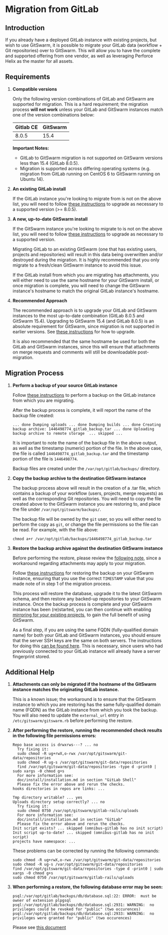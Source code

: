 # Migration from GitLab

## Introduction

If you already have a deployed GitLab instance with existing projects, but wish
to use GitSwarm, it is possible to migrate your GitLab data (workflow + Git
repositories) over to GitSwarm. This will allow you to have the complete and
supported offering from one vendor, as well as leveraging Perforce Helix as the
master for all assets.

## Requirements

1.  **Compatible versions**

    Only the following version combinations of GitLab and GitSwarm are supported
    for migration. This is a hard requirement; the migration process **will
    not work** unless your GitLab and GitSwarm instances match one of the
    version combinations below:

    |Gitlab CE|GitSwarm|
    |---|---|
    |8.0.5|15.4|

    **Important Notes:**
    * GitLab to GitSwarm migration is not supported on GitSwarm versions less
      than 15.4 (GitLab 8.0.5).
    * Migration is supported across differing operating systems (e.g. migration
      from GitLab running on CentOS 6 to GitSwarm running on Ubuntu 14).

1.  **An existing GitLab install**

    If the GitLab instance you're looking to migrate from is not on the above
    list, you will need to follow
    [these instructions](/help/update/README.md) to upgrade as necessary to a
    supported version (>= 8.0.5).

1.  **A new, up-to-date GitSwarm install**

    If the GitSwarm instance you're looking to migrate to is not on the above
    list, you will need to follow [these instructions](/help/update/README.md)
    to upgrade as necessary to a supported version.

    Migrating GitLab to an existing GitSwarm (one that has existing users,
    projects and repositories) will result in this data being overwritten and/or
    destroyed during the migration. It is highly recommended that you only
    migrate to a fresh/clean GitSwarm instance to avoid this issue.

    If the GitLab install from which you are migrating has attachments, you will
    either need to use the same hostname for your GitSwarm install, or once
    migration is complete, you will need to change the GitSwarm instance's
    hostname to match the original GitLab instance's hostname.

1.  **Recommended Approach**

    The recommended approach is to upgrade your GitLab and GitSwarm instances to
    the most up-to-date combination (GitLab 8.0.5 and GitSwarm 15.4). Upgrading
    to GitSwarm 15.4 (and GitLab 8.0.5) is an absolute requirement for GitSwarm,
    since migration is not supported in earlier versions. See
    [these instructions](/help/update/README.md) for how to upgrade.

    It is also recommended that the same hostname be used for both the GitLab
    and GitSwarm instances, since this will ensure that attachments on
    merge requests and comments will still be downloadable post-migration.

## Migration Process

1. **Perform a backup of your source GitLab instance**

    Follow
    [these instructions](http://doc.gitlab.com/ce/raketasks/backup_restore.html)
    to perform a backup on the GitLab instance from which you are migrating.

    After the backup process is complete, it will report the name of the backup
    file created:

    `...
     done
     Dumping uploads ...
     done
     Dumping builds ...
     done
     Creating backup archive: 1446498774_gitlab_backup.tar ... done
     Uploading backup archive to remote storage  ... skipped
     ...
    `

    It is important to note the name of the backup file in the above output, as
    well as the timestamp (numeric) portion of the file. In the above case, the
    file is called `1446498774_gitlab_backup.tar` and the timestamp portion
    of the file is `1446498774`.

    Backup files are created under the `/var/opt/gitlab/backups/` directory.

1. **Copy the backup archive to the destination GitSwarm instance**

    The backup process above will result in the creation of a .tar file, which
    contains a backup of your workflow (users, projects, merge requests) as well
    as the corresponding Git repositories. You will need to copy the file
    created above to the GitSwarm instance you are restoring to, and place the
    file under `/var/opt/gitswarm/backups/`.

    The backup file will be owned by the `git` user, so you will either need to
    perform the copy as `git`, or change the file permissions so the file can be
    read. For example, with the file above:

    `chmod a+r /var/opt/gitlab/backups/1446498774_gitlab_backup.tar`

1. **Restore the backup archive against the destination GitSwarm instance**

    Before performing the restore, please review the
    [following note](#additional-help), since a workaround regarding attachments
    may apply to your migration.

    Follow [these instructions](/help/raketasks/backup_restore.md#omnibus-installations)
    for restoring the backup on your GitSwarm instance, ensuring that you use
    the correct `TIMESTAMP` value that you made note of in step 1 of the
    migration process.

    This process will restore the database, upgrade it to the latest GitSwarm
    schema, and then restore any backed-up repositories to your GitSwarm
    instance. Once the backup process is complete and your GitSwarm instance has
    been (re)started, you can then continue with enabling
    [mirroring for your existing projects](/help/workflow/importing/import_from_gitfusion.md),
    to gain the full benefit of using GitSwarm.

    As a final step, if you are using the same FQDN (fully-qualified domain
    name) for both your GitLab and GitSwarm instances, you should ensure that
    the server SSH keys are the same on both servers. The instructions for
    doing this
    [can be found here](https://superuser.com/questions/532040/copy-ssh-keys-from-one-server-to-another-server/532079#532079).
    This is necessary, since users who had previously connected to your GitLab
    instance will already have a server fingerprint stored.

## Additional Help

1. **Attachments can only be migrated if the hostname of the GitSwarm instance
     matches the originating GitLab instance.**

     This is a known issue; the workaround is to ensure that the GitSwarm
     instance to which you are restoring has the same fully-qualified domain name
     (FQDN) as the GitLab instance from which you took the backup. You will
     also need to update the `external_url` entry in `/etc/gitswarm/gitswarm.rb`
     before performing the restore.

1. **After performing the restore, running the recommended check results in the
     following file permissions errors:**
    ```
    Repo base access is drwxrws---? ... no
      Try fixing it:
      sudo chmod -R ug+rwX,o-rwx /var/opt/gitswarm/git-data/repositories
      sudo chmod -R ug-s /var/opt/gitswarm/git-data/repositories
      find /var/opt/gitswarm/git-data/repositories -type d -print0 | sudo xargs -0 chmod g+s
      For more information see:
      doc/install/installation.md in section "GitLab Shell"
      Please fix the error above and rerun the checks.
    hooks directories in repos are links: ...
    ```
    ```
    Tmp directory writable? ... yes
    Uploads directory setup correctly? ... no
      Try fixing it:
      sudo chmod 0750 /var/opt/gitswarm/gitlab-rails/uploads
      For more information see:
      doc/install/installation.md in section "GitLab"
      Please fix the error above and rerun the checks.
    Init script exists? ... skipped (omnibus-gitlab has no init script)
    Init script up-to-date? ... skipped (omnibus-gitlab has no init script)
    projects have namespace: ...
    ```
    These problems can be corrected by running the following commands:
    ```
    sudo chmod -R ug+rwX,o-rwx /var/opt/gitswarm/git-data/repositories
    sudo chmod -R ug-s /var/opt/gitswarm/git-data/repositories
    find /var/opt/gitswarm/git-data/repositories -type d -print0 | sudo xargs -0 chmod g+s
    sudo chmod 0750 /var/opt/gitswarm/gitlab-rails/uploads
    ```

1.  **When performing a restore, the following database error may be seen:**

    ```
    psql:/var/opt/gitlab/backups/db/database.sql:22: ERROR:  must be owner of extension plpgsql
    psql:/var/opt/gitlab/backups/db/database.sql:2931: WARNING:  no privileges could be revoked for "public" (two occurences)
    psql:/var/opt/gitlab/backups/db/database.sql:2933: WARNING:  no privileges were granted for "public" (two occurences)
    ```
    Please see [this document](/help/raketasks/backup_restore.md#restoring-database-backup-using-omnibus-packages-outputs-warnings)


